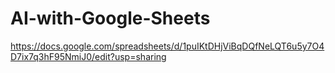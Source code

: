 # AI-with-Google-Sheets
https://docs.google.com/spreadsheets/d/1puIKtDHjViBqDQfNeLQT6u5y7O4D7ix7q3hF95NmiJ0/edit?usp=sharing

